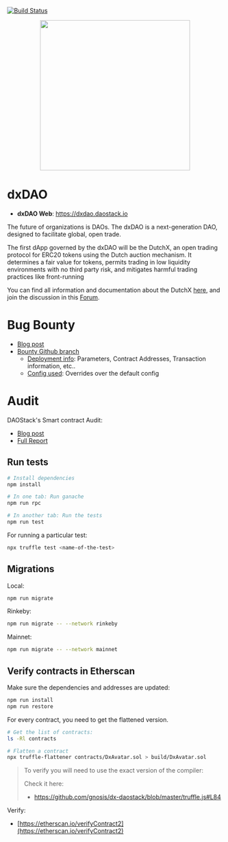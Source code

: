 [![Build Status](https://travis-ci.org/gnosis/dx-daostack.svg?branch=master)](https://travis-ci.org/gnosis/dx-react?branch=master)

<p align="center">
  <img width="350px" src="http://dutchx.readthedocs.io/en/latest/_static/DutchX-logo_blue.svg" />
</p>

# dxDAO
* **dxDAO Web**: https://dxdao.daostack.io

The future of organizations is DAOs. The dxDAO is a next-generation DAO, designed
 to facilitate global, open trade.

The first dApp governed by the dxDAO will be the DutchX, an open trading 
protocol for ERC20 tokens using the Dutch auction mechanism. 
It determines a fair value for tokens, permits trading in low liquidity 
environments with no third party risk, and mitigates harmful trading practices 
like front-running

You can find all information and documentation about the DutchX 
[here](https://dutchx.readthedocs.io/en/latest/), and join the discussion in 
this [Forum](https://daotalk.org/c/dx-dao).

# Bug Bounty
* [Blog post](https://blog.gnosis.pm/test-dxdao-bug-bounties-live-939095b7dd8d)
* [Bounty Github branch](https://github.com/gnosis/dx-daostack/tree/feature/bounty)
  * [Deployment info](https://github.com/gnosis/dx-daostack/blob/feature/bounty/deployment-bounty-mainnet.txt): Parameters, Contract Addresses, Transaction information, etc..
  * [Config used](https://github.com/gnosis/dx-daostack/blob/feature/bounty/env_vars/bounty.31.01.2019.env): Overrides over the default config

# Audit
DAOStack's Smart contract Audit:
* [Blog post](https://medium.com/chainsecurity/https-medium-com-chainsecurity-daostack-audit-completed-10e370c4bc30)
* [Full Report](https://github.com/ChainSecurity/audits/blob/master/ChainSecurity_DAOstack_v2.pdf)

## Run tests
```bash
# Install dependencies
npm install

# In one tab: Run ganache
npm run rpc

# In another tab: Run the tests
npm run test
```

For running a particular test:
```bash
npx truffle test <name-of-the-test>
```

## Migrations
Local:
```bash
npm run migrate
```

Rinkeby:
```bash
npm run migrate -- --network rinkeby
```

Mainnet:
```bash
npm run migrate -- --network mainnet
```

## Verify contracts in Etherscan
Make sure the dependencies and addresses are updated:
```bash
npm run install
npm run restore
```

For every contract, you need to get the flattened version. 

```bash
# Get the list of contracts:
ls -Rl contracts

# Flatten a contract
npx truffle-flattener contracts/DxAvatar.sol > build/DxAvatar.sol
```

> To verify you will need to use the exact version of the compiler:
>
> Check it here:
> * https://github.com/gnosis/dx-daostack/blob/master/truffle.js#L84

Verify:
* [https://etherscan.io/verifyContract2](https://etherscan.io/verifyContract2)

